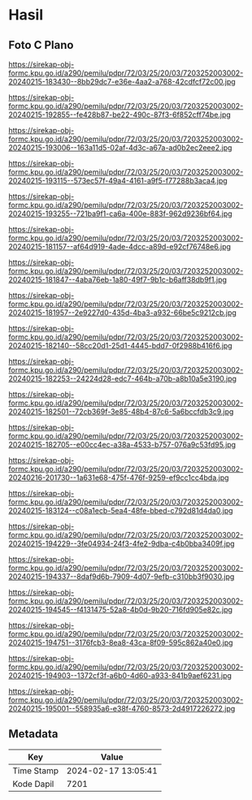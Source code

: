 # Hasil

## Foto C Plano

https://sirekap-obj-formc.kpu.go.id/a290/pemilu/pdpr/72/03/25/20/03/7203252003002-20240215-183430--8bb29dc7-e36e-4aa2-a768-42cdfcf72c00.jpg

https://sirekap-obj-formc.kpu.go.id/a290/pemilu/pdpr/72/03/25/20/03/7203252003002-20240215-192855--fe428b87-be22-490c-87f3-6f852cff74be.jpg

https://sirekap-obj-formc.kpu.go.id/a290/pemilu/pdpr/72/03/25/20/03/7203252003002-20240215-193006--163a11d5-02af-4d3c-a67a-ad0b2ec2eee2.jpg

https://sirekap-obj-formc.kpu.go.id/a290/pemilu/pdpr/72/03/25/20/03/7203252003002-20240215-193115--573ec57f-49a4-4161-a9f5-f77288b3aca4.jpg

https://sirekap-obj-formc.kpu.go.id/a290/pemilu/pdpr/72/03/25/20/03/7203252003002-20240215-193255--721ba9f1-ca6a-400e-883f-962d9236bf64.jpg

https://sirekap-obj-formc.kpu.go.id/a290/pemilu/pdpr/72/03/25/20/03/7203252003002-20240215-181157--af64d919-4ade-4dcc-a89d-e92cf76748e6.jpg

https://sirekap-obj-formc.kpu.go.id/a290/pemilu/pdpr/72/03/25/20/03/7203252003002-20240215-181847--4aba76eb-1a80-49f7-9b1c-b6aff38db9f1.jpg

https://sirekap-obj-formc.kpu.go.id/a290/pemilu/pdpr/72/03/25/20/03/7203252003002-20240215-181957--2e9227d0-435d-4ba3-a932-66be5c9212cb.jpg

https://sirekap-obj-formc.kpu.go.id/a290/pemilu/pdpr/72/03/25/20/03/7203252003002-20240215-182140--58cc20d1-25d1-4445-bdd7-0f2988b416f6.jpg

https://sirekap-obj-formc.kpu.go.id/a290/pemilu/pdpr/72/03/25/20/03/7203252003002-20240215-182253--24224d28-edc7-464b-a70b-a8b10a5e3190.jpg

https://sirekap-obj-formc.kpu.go.id/a290/pemilu/pdpr/72/03/25/20/03/7203252003002-20240215-182501--72cb369f-3e85-48b4-87c6-5a6bccfdb3c9.jpg

https://sirekap-obj-formc.kpu.go.id/a290/pemilu/pdpr/72/03/25/20/03/7203252003002-20240215-182705--e00cc4ec-a38a-4533-b757-076a9c53fd95.jpg

https://sirekap-obj-formc.kpu.go.id/a290/pemilu/pdpr/72/03/25/20/03/7203252003002-20240216-201730--1a631e68-475f-476f-9259-ef9cc1cc4bda.jpg

https://sirekap-obj-formc.kpu.go.id/a290/pemilu/pdpr/72/03/25/20/03/7203252003002-20240215-183124--c08a1ecb-5ea4-48fe-bbed-c792d81d4da0.jpg

https://sirekap-obj-formc.kpu.go.id/a290/pemilu/pdpr/72/03/25/20/03/7203252003002-20240215-194229--3fe04934-24f3-4fe2-9dba-c4b0bba3409f.jpg

https://sirekap-obj-formc.kpu.go.id/a290/pemilu/pdpr/72/03/25/20/03/7203252003002-20240215-194337--8daf9d6b-7909-4d07-9efb-c310bb3f9030.jpg

https://sirekap-obj-formc.kpu.go.id/a290/pemilu/pdpr/72/03/25/20/03/7203252003002-20240215-194545--f4131475-52a8-4b0d-9b20-716fd905e82c.jpg

https://sirekap-obj-formc.kpu.go.id/a290/pemilu/pdpr/72/03/25/20/03/7203252003002-20240215-194751--3176fcb3-8ea8-43ca-8f09-595c862a40e0.jpg

https://sirekap-obj-formc.kpu.go.id/a290/pemilu/pdpr/72/03/25/20/03/7203252003002-20240215-194903--1372cf3f-a6b0-4d60-a933-841b9aef6231.jpg

https://sirekap-obj-formc.kpu.go.id/a290/pemilu/pdpr/72/03/25/20/03/7203252003002-20240215-195001--558935a6-e38f-4760-8573-2d4917226272.jpg


## Metadata

| Key        | Value               |
| ---------- | ------------------- |
| Time Stamp | 2024-02-17 13:05:41 |
| Kode Dapil | 7201                |



